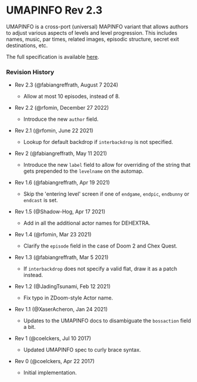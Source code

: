 # UMAPINFO Rev 2.3

UMAPINFO is a cross-port (universal) MAPINFO variant that allows authors to adjust various aspects of levels and level progression. This includes names, music, par times, related images, episodic structure, secret exit destinations, etc.

The full specification is available [here](./docs/spec.md).

### Revision History

- Rev 2.3 (@fabiangreffrath, August 7 2024)
  - Allow at most 10 episodes, instead of 8.

- Rev 2.2 (@rfomin, December 27 2022)
  - Introduce the new `author` field.

- Rev 2.1 (@rfomin, June 22 2021)
  - Lookup for default backdrop if `interbackdrop` is not specified.

- Rev 2 (@fabiangreffrath, May 11 2021)
   - Introduce the new `label` field to allow for overriding of the string that gets prepended to the `levelname` on the automap.

- Rev 1.6 (@fabiangreffrath, Apr 19 2021)
  - Skip the 'entering level' screen if one of `endgame`, `endpic`, `endbunny` or `endcast` is set.

- Rev 1.5 (@Shadow-Hog, Apr 17 2021)
  - Add in all the additional actor names for DEHEXTRA.

- Rev 1.4 (@rfomin, Mar 23 2021)
  - Clarify the `episode` field in the case of Doom 2 and Chex Quest.

- Rev 1.3 (@fabiangreffrath, Mar 5 2021)
  - If `interbackdrop` does not specify a valid flat, draw it as a patch instead.

- Rev 1.2 (@JadingTsunami, Feb 12 2021)
  - Fix typo in ZDoom-style Actor name.

- Rev 1.1 (@XaserAcheron, Jan 24 2021)
  - Updates to the UMAPINFO docs to disambiguate the `bossaction` field a bit.

- Rev 1 (@coelckers, Jul 10 2017)
  - Updated UMAPINFO spec to curly brace syntax.

- Rev 0 (@coelckers, Apr 22 2017)
  - Initial implementation.
